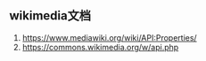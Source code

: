 ## wikimedia文档
1. https://www.mediawiki.org/wiki/API:Properties/
2. https://commons.wikimedia.org/w/api.php